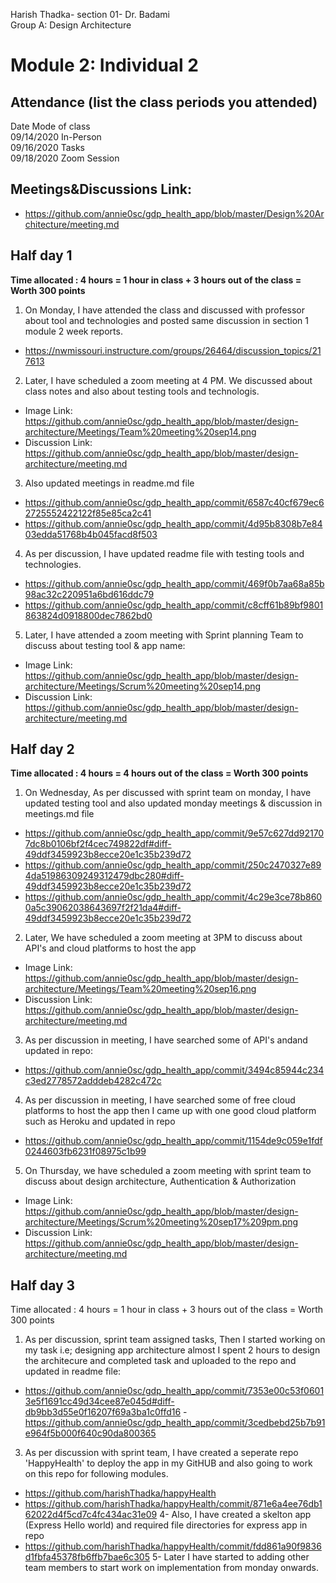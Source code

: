 Harish Thadka- section 01- Dr. Badami  
Group A: Design Architecture
# Module 2: Individual 2

## Attendance (list the class periods you attended)

Date    Mode of class  
09/14/2020 In-Person  
09/16/2020 Tasks  
09/18/2020 Zoom Session

## Meetings&Discussions Link:
- https://github.com/annie0sc/gdp_health_app/blob/master/Design%20Architecture/meeting.md

 ## Half day 1
**Time allocated : 4 hours = 1 hour in class + 3 hours out of the class = Worth 300 points**
1. On Monday, I have attended the class and discussed with professor about tool and technologies and posted same discussion in section 1 module 2 week reports.
- https://nwmissouri.instructure.com/groups/26464/discussion_topics/217613
2. Later, I have scheduled a zoom meeting at 4 PM. We discussed about class notes and also about testing tools and technologis.
- Image Link: https://github.com/annie0sc/gdp_health_app/blob/master/design-architecture/Meetings/Team%20meeting%20sep14.png
- Discussion Link:  https://github.com/annie0sc/gdp_health_app/blob/master/design-architecture/meeting.md
3. Also updated meetings in readme.md file
- https://github.com/annie0sc/gdp_health_app/commit/6587c40cf679ec62725552422122f85e85ca2c41
- https://github.com/annie0sc/gdp_health_app/commit/4d95b8308b7e8403edda51768b4b045facd8f503
4. As per discussion, I have updated readme file with testing tools and technologies.
- https://github.com/annie0sc/gdp_health_app/commit/469f0b7aa68a85b98ac32c220951a6bd616ddc79
- https://github.com/annie0sc/gdp_health_app/commit/c8cff61b89bf9801863824d0918800dec7862bd0
5. Later, I have attended a zoom meeting with Sprint planning Team to discuss about testing tool & app name:
- Image Link: https://github.com/annie0sc/gdp_health_app/blob/master/design-architecture/Meetings/Scrum%20meeting%20sep14.png
- Discussion Link: https://github.com/annie0sc/gdp_health_app/blob/master/design-architecture/meeting.md

 ## Half day 2
 **Time allocated : 4 hours = 4 hours out of the class = Worth 300 points**  
 1. On Wednesday,  As per discussed with sprint team on monday, I have updated testing tool and also updated monday meetings & discussion in meetings.md file
 - https://github.com/annie0sc/gdp_health_app/commit/9e57c627dd921707dc8b0106bf2f4cec749822df#diff-49ddf3459923b8ecce20e1c35b239d72
 - https://github.com/annie0sc/gdp_health_app/commit/250c2470327e894da51986309249312479dbc280#diff-49ddf3459923b8ecce20e1c35b239d72
 - https://github.com/annie0sc/gdp_health_app/commit/4c29e3ce78b8600a5c39062038643697f2f21da4#diff-49ddf3459923b8ecce20e1c35b239d72
 2. Later, We have scheduled a zoom meeting at 3PM to discuss about API's and cloud platforms to host the app
 - Image Link: https://github.com/annie0sc/gdp_health_app/blob/master/design-architecture/Meetings/Team%20meeting%20sep16.png
  - Discussion Link: https://github.com/annie0sc/gdp_health_app/blob/master/design-architecture/meeting.md
 3. As per discussion in meeting, I have searched some of API's andand updated in repo:
 - https://github.com/annie0sc/gdp_health_app/commit/3494c85944c234c3ed2778572adddeb4282c472c
 4. As per discussion in meeting, I have searched some of free cloud platforms to host the app then I came up with one good cloud platform such as Heroku and updated in repo
  - https://github.com/annie0sc/gdp_health_app/commit/1154de9c059e1fdf0244603fb6231f08975c1b99
  5. On Thursday, we have scheduled a zoom meeting with sprint team to discuss about design architecture, Authentication & Authorization
  - Image Link: https://github.com/annie0sc/gdp_health_app/blob/master/design-architecture/Meetings/Scrum%20meeting%20sep17%209pm.png
  - Discussion Link: https://github.com/annie0sc/gdp_health_app/blob/master/design-architecture/meeting.md

 ## Half day 3
 Time allocated : 4 hours = 1 hour in class + 3 hours out of the class = Worth 300 points   
1. As per discussion, sprint team  assigned tasks, Then I started working on my task i.e; designing app architecture almost I spent 2 hours to design the architecure and completed task and uploaded to the repo and updated in readme file:
- https://github.com/annie0sc/gdp_health_app/commit/7353e00c53f06013e5f1691cc49d34cee87e045d#diff-db9bb3d55e0f16207f69a3ba1c0ffd16
-https://github.com/annie0sc/gdp_health_app/commit/3cedbebd25b7b91e964f5b000f640c90da800365
3. As per discussion with sprint team, I have created a seperate repo 'HappyHealth' to deploy the app in my GitHUB and also going to work on this repo for following modules.
- https://github.com/harishThadka/happyHealth
- https://github.com/harishThadka/happyHealth/commit/871e6a4ee76db162022d4f5cd7c4fc434ac31e09
4- Also, I have created a skelton app (Express Hello world) and required file directories for express app in repo
- https://github.com/harishThadka/happyHealth/commit/fdd861a90f9836d1fbfa45378fb6ffb7bae6c305
5- Later I have started to adding other team members to start work on implementation from monday onwards.

